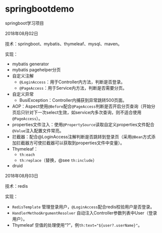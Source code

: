 # springbootdemo
springboot学习项目

2018年08月02日

技术：springboot、mybatis、thymeleaf、mysql、maven。

实现：

* mybatis generator
* mybatis pagehelper分页
* 自定义注解
  * <code>@LoginAccess</code>：用于Controller内方法，判断是否登录。
  * <code>@PageAccess</code>：用于Service内方法，判断是否需要分页。
* 自定义异常
  * BusiException：Controller内捕获到异常跳转500页面。
* AOP：Aspect使用<code>@Before</code>配合<code>@PageAccess</code>判断是否开启分页查询（开始分页后只针对下一次select生效，如service内多次查询，则不适合使用<code>@PageAccess</code>）。
* properties文件注入：使用<code>@PropertySource</code>读取自定义properties文件配合<code>@Value</code>注入配置文件常亮。
* 拦截器：配合@LoginAccess注解判断是否跳转到登录页（采用<code>@Bean</code>方式添加拦截器方可使拦截器可以获取到properties文件中变量）。
* Thymeleaf：
  * <code>th:each</code>
  * <code>th:replace</code>（替换，@see <code>th:include</code>）
* druid



2018年08月03日

技术：redis

实现：
* <code>RedisTemplate</code> 管理登录用户，<code>@LoginAccess</code>配合redis校验用户是否登录。
* <code>HandlerMethodArgumentResolver</code> 自动注入Controller参数列表中User（登录用户）。
* Thymeleaf 空值的处理使用“?”，例<code>th:text="${user?.userName}"</code>。
